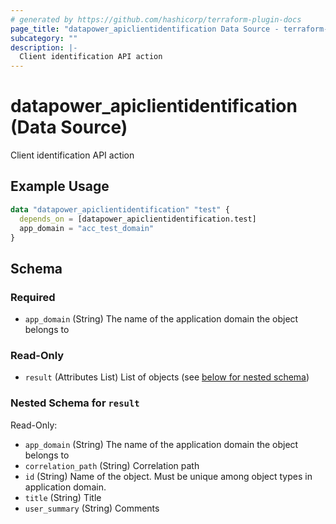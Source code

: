 ```yaml
---
# generated by https://github.com/hashicorp/terraform-plugin-docs
page_title: "datapower_apiclientidentification Data Source - terraform-provider-datapower"
subcategory: ""
description: |-
  Client identification API action
---
```


# datapower_apiclientidentification (Data Source)

Client identification API action

## Example Usage

```terraform
data "datapower_apiclientidentification" "test" {
  depends_on = [datapower_apiclientidentification.test]
  app_domain = "acc_test_domain"
}
```

<!-- schema generated by tfplugindocs -->
## Schema

### Required

- `app_domain` (String) The name of the application domain the object belongs to

### Read-Only

- `result` (Attributes List) List of objects (see [below for nested schema](#nestedatt--result))

<a id="nestedatt--result"></a>
### Nested Schema for `result`

Read-Only:

- `app_domain` (String) The name of the application domain the object belongs to
- `correlation_path` (String) Correlation path
- `id` (String) Name of the object. Must be unique among object types in application domain.
- `title` (String) Title
- `user_summary` (String) Comments
